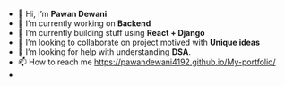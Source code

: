 - 👋 Hi, I’m **Pawan Dewani**
- 🔭 I’m currently working on **Backend**
- 🌱 I’m currently building stuff using **React + Django**
- 👯 I’m looking to collaborate on project motived with **Unique ideas**
- 🤔 I’m looking for help with understanding **DSA**.
- 📫 How to reach me https://pawandewani4192.github.io/My-portfolio/
- 

<!---
PawanDewani4192/PawanDewani4192 is a ✨ special ✨ repository because its `README.md` (this file) appears on your GitHub profile.
You can click the Preview link to take a look at your changes.
--->
